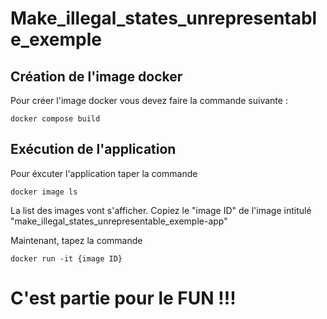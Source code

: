 # Make_illegal_states_unrepresentable_exemple

## Création de l'image docker
Pour créer l'image docker vous devez faire la commande suivante : 

    docker compose build

## Exécution de l'application
Pour éxcuter l'application taper la commande 

    docker image ls

La list des images vont s'afficher. Copiez le "image ID" de l'image intitulé "make_illegal_states_unrepresentable_exemple-app"

Maintenant, tapez la commande

    docker run -it {image ID}

# C'est partie pour le FUN !!!
